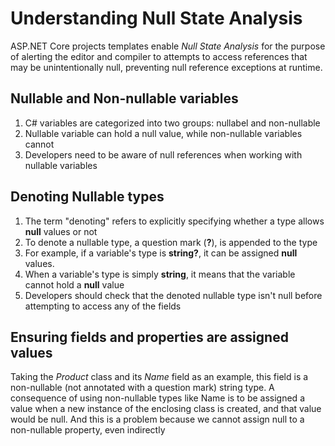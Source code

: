 # Understanding Null State Analysis

ASP.NET Core projects templates enable *Null State Analysis* for the purpose of alerting the editor and compiler to attempts to access references that may be unintentionally null, preventing null reference exceptions at runtime.

## Nullable and Non-nullable variables

1. C# variables are categorized into two groups: nullabel and non-nullable
2. Nullable variable can hold a null value, while non-nullable variables cannot
3. Developers need to be aware of null references when working with nullable variables

## Denoting Nullable types

1. The term "denoting" refers to explicitly specifying whether a type allows **null** values or not
2. To denote a nullable type, a question mark (**?**), is appended to the type
3. For example, if a variable's type is **string?**, it can be assigned **null** values.
4. When a variable's type is simply **string**, it means that the variable cannot hold a **null** value
5. Developers should check that the denoted nullable type isn't null before attempting to access any of the fields

## Ensuring fields and properties are assigned values

Taking the *Product* class and its *Name* field as an example, this field is a non-nullable (not annotated with a question mark) string type. A consequence of using non-nullable types like Name is to be assigned a value when a new instance of the enclosing class is created, and that value would be null. And this is a problem because we cannot assign null to a non-nullable property, even indirectly